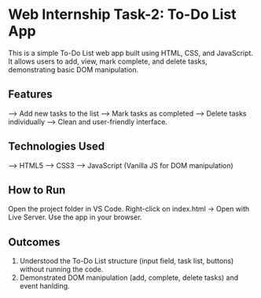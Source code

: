 # Web Internship Task-2: To-Do List App 

This is a simple To-Do List web app built using HTML, CSS, and JavaScript.
It allows users to add, view, mark complete, and delete tasks, demonstrating basic DOM manipulation.

## Features

--> Add new tasks to the list
--> Mark tasks as completed
--> Delete tasks individually
--> Clean and user-friendly interface.

## Technologies Used

--> HTML5
--> CSS3
--> JavaScript (Vanilla JS for DOM manipulation)

## How to Run

Open the project folder in VS Code.
Right-click on index.html → Open with Live Server.
Use the app in your browser.

## Outcomes

1. Understood the To-Do List structure (input field, task list, buttons) without running the code.
2. Demonstrated DOM manipulation (add, complete, delete tasks) and event hanlding.
